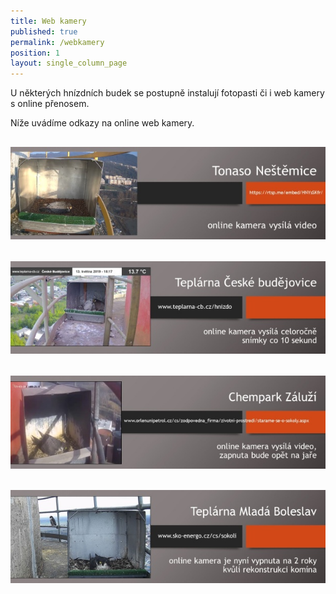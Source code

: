 ```yaml
---
title: Web kamery
published: true
permalink: /webkamery
position: 1
layout: single_column_page
---
```

U některých hnízdních budek se postupně instalují fotopasti či i web kamery s online přenosem. 

Níže uvádíme odkazy na online web kamery.

## [![Tonaso Neštěmice](/media/kartičky_tonaso.jpg)](https://rtsp.me/embed/HNYsSKfR/)

## [![Teplárna České Budějovice](/media/kartička_kamera_cb.jpg)](http://www.teplarna-cb.cz/hnizdo)

## [![Chempark Záluží](/media/kartička_zaluzi.jpg)](https://www.orlenunipetrol.cz/cs/zodpovedna_firma/zivotni-prostredi/starame-se-o-sokoly/Stranky/zajimavosti-z-budky-v-chemparku-zaluzi.aspx)

## [![Teplárna Mladá Boleslav](/media/kartička_kamera_mb.jpg)](http://sko-energo.cz/cs/sokoli)
